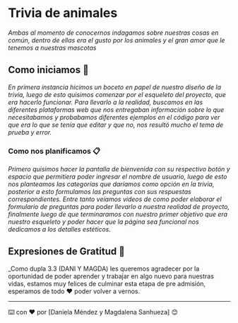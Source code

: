 # Trivia de animales

_Ambas al momento de conocernos indagamos sobre nuestras cosas en común, dentro de ellas era el gusto por los animales y el gran amor que le tenemos a nuestras mascotas_

## Como iniciamos 🚀

_En primera instancia hicimos un boceto en papel de nuestro diseño de la trivia, luego de esto quisimos comenzar por el esqueleto del proyecto, que era hacerlo funcionar. Para llevarlo a la realidad, buscamos en las diferentes plataformas web que nos entregaban información sobre lo que necesitabamos y probabamos diferentes ejemplos en el código para ver que era lo que se tenía que editar y que no, nos resultó mucho el tema de prueba y error._




### Como nos planificamos 📋

_Primero quisimos hacer la pantalla de bienvenida con su respectivo botón y espacio que permitiera poder ingresar el nombre de usuario, luego de esto nos planteamos las categorías que daríamos como opción en la trivia, posterior a esto formulamos las preguntas con sus respuestas correspondientes. Entre tanto veíamos videos de como poder elaborar el formulario de preguntas para poder llevarlo a nuestra realidad de proyecto, finalmente luego de que terminaramos con nuestro primer objetivo que era nuestro esqueleto y poder hacer que la página sea funcional nos dedicamos a los detalles estéticos._



## Expresiones de Gratitud 🎁

_Como dupla 3.3 (DANI Y MAGDA) les queremos agradecer por la oportunidad de poder aprender y trabajar en algo nuevo para nuestras vidas, estamos muy felices de culminar esta etapa de pre admisión, esperamos de todo ❤️ poder volver a vernos.



---
⌨️ con ❤️ por [Daniela Méndez y Magdalena Sanhueza] 😊